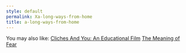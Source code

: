 ```yaml
---
style: default
permalink: Xa-long-ways-from-home
title: a-long-ways-from-home
---
```

You may also like:
[Cliches And You: An Educational Film](http://scp-wiki.net/cliches-and-you-an-educational-film)
[The Meaning of Fear](http://scp-wiki.net/the-meaning-of-fear)